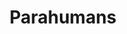 ---
title: Parahumans
crosslinks:
- whowouldwin
- WormFanfic
- rational
- straya
- FutharkGenerator
- Weaverdice
- place
- ParahumansPlace
- WormMemes
- WritingPrompts
- AskScienceFiction
- respectthreads
- writing
- pics
- Fantasy
- HPMOR
- JonTron
- cauldron
- capedump
---